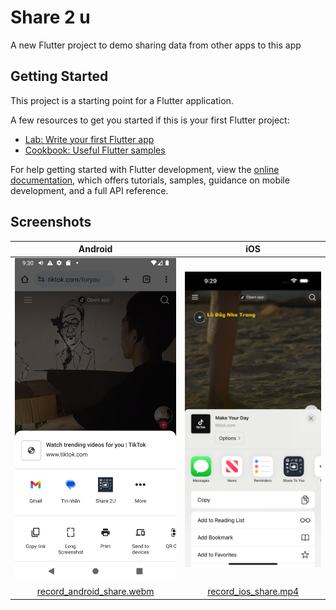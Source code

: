 # Share 2 u

A new Flutter project to demo sharing data from other apps to this app

## Getting Started

This project is a starting point for a Flutter application.

A few resources to get you started if this is your first Flutter project:

- [Lab: Write your first Flutter app](https://docs.flutter.dev/get-started/codelab)
- [Cookbook: Useful Flutter samples](https://docs.flutter.dev/cookbook)

For help getting started with Flutter development, view the
[online documentation](https://docs.flutter.dev/), which offers tutorials,
samples, guidance on mobile development, and a full API reference.

## Screenshots

|                               Android                                |                            iOS                             |
|:--------------------------------------------------------------------:|:----------------------------------------------------------:|
|      ![i_android_share.png](screenshots%2Fi_android_share.png)       |     ![i_ios_share.png](screenshots%2Fi_ios_share.png)      |
| [record_android_share.webm](screenshots%2Frecord_android_share.webm) | [record_ios_share.mp4](screenshots%2Frecord_ios_share.mp4) |
